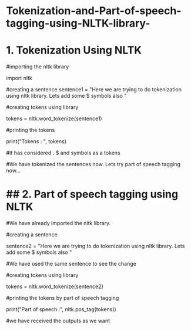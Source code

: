 # Tokenization-and-Part-of-speech-tagging-using-NLTK-library-

# 1. Tokenization Using NLTK
#importing the nltk library 

import nltk

#creating a sentence 
sentence1 = "Here we are trying to do tokenization using nltk library. Lets add some $ symbols also "

#creating tokens using library 

tokens = nltk.word_tokenize(sentence1)

#printing the tokens 

print("Tokens : ", tokens)

#It has considered . $ and symbols as a tokens

#We have tokenized the sentences now. Lets try part of speech tagging now...


# ## 2. Part of speech tagging using NLTK


#We have already imported the nltk library. 



#creating a sentence 

sentence2 = "Here we are trying to do tokenization using nltk library. Lets add some $ symbols also "

#We have used the same sentence to see the change 



#creating tokens using library 

tokens = nltk.word_tokenize(sentence2)

#printing the tokens by part of speech tagging 

print("Part of speech :", nltk.pos_tag(tokens))

#we have received the outputs as we want 

